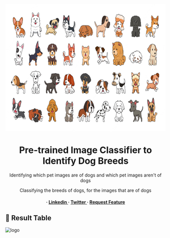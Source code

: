 
<div align='center'>

<img src="https://github.com/AbdelTID/Pre-trained-Image-Classifier-to-Identify-Dog-Breeds/raw/main/dog_breeds.png" alt="logo" width="700" height="400" />
<h1>Pre-trained Image Classifier to Identify Dog Breeds </h1>
<p>Identifying which pet images are of dogs and which pet images aren't of dogs </p>
<p>Classifying the breeds of dogs, for the images that are of dogs</p>

<h4> <span> · </span> <a href=""> Linkedin </a> <span> · </span> <a href=""> Twitter </a> <span> · </span> <a href=""> Request Feature </a> </h4>


</div>

## :star2: Result Table

<img src="[https://github.com/AbdelTID/Pre-trained-Image-Classifier-to-Identify-Dog-Breeds/raw/main/dog_breeds.png](https://video.udacity-data.com/topher/2018/March/5aa84e54_aipnd-intropythonlab-results/aipnd-intropythonlab-results.png)https://video.udacity-data.com/topher/2018/March/5aa84e54_aipnd-intropythonlab-results/aipnd-intropythonlab-results.png" alt="logo" width="500" height="400" />
